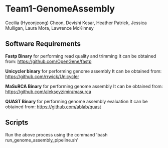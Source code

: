 # Team1-GenomeAssembly
Cecilia (Hyeonjeong) Cheon, Devishi Kesar, Heather Patrick, Jessica Mulligan, Laura Mora, Lawrence McKinney

## Software Requirements

**Fastp Binary** for performing read quality and trimming
It can be obtained from: https://github.com/OpenGene/fastp

**Unicycler binary** for performing genome assembly
It can be obtained from: https://github.com/rrwick/Unicycler

**MaSuRCA Binary** for performing genome assembly
It can be obtained from: https://github.com/alekseyzimin/masurca

**QUAST Binary** for performing genome assembly evaluation
It can be obtained from: https://github.com/ablab/quast

## Scripts
Run the above process using the command 'bash run\_genome\_assembly\_pipeline.sh'
